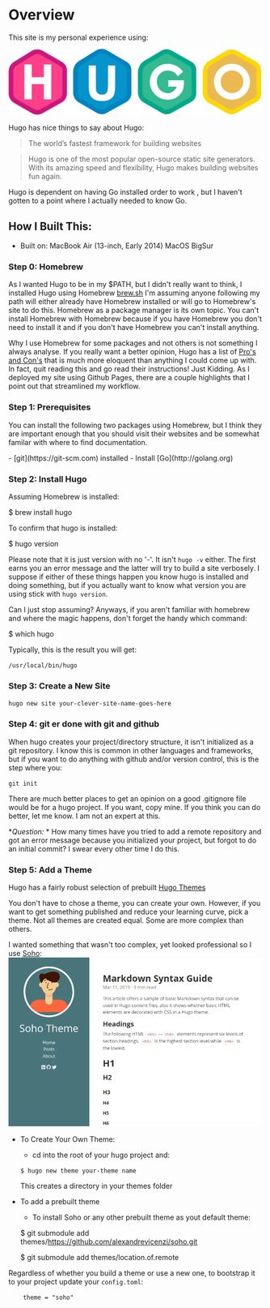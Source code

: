# Overview

This site is my personal experience using: 

[<img src="https://github.com/jcaughlin/jcaughlin.github.io/blob/master/static/images/hugo-logo-wide.svg" alt="Hugo" width=500>](https://gohugo.io)

<p>Hugo has nice things to say about Hugo:</p>

> The world’s fastest framework for building websites

> Hugo is one of the most popular open-source static site generators. With its amazing speed and flexibility, Hugo makes building websites fun again.

<p>Hugo is dependent on having Go installed order to work , but I haven't gotten to a point where I actually needed to know Go.

## How I Built This:
- Built on: MacBook Air (13-inch, Early 2014) MacOS BigSur
### Step 0: Homebrew
As I wanted Hugo to be in my $PATH, but I didn't really want to think, I installed Hugo using Homebrew [brew.sh]( https://brew.sh) I'm assuming anyone following my path will either already have Homebrew installed or will go to Homebrew's site to do this. Homebrew as a package manager is its own topic. You can't install Homebrew with Homebrew because if you have Homebrew you don't need to install it and if you don't have Homebrew you can't install anything.

Why I use Homebrew for some packages and not others is not something I always analyse. If you really want a better opinion, Hugo has a list of [Pro's and Con's](https://gohugo.io/getting-started/installing/) that is much more eloquent than anything I could come up with. In fact, quit reading this and go read their instructions! Just Kidding. As I deployed my site using Github Pages, there are a couple highlights that I point out that streamlined my workflow.

### Step 1: Prerequisites
<P>You can install the following two packages using Homebrew, but I think they are important enough that you should visit their websites and be somewhat familar with where to find documentation.</p>
-  [git](https://git-scm.com) installed
-  Install [Go](http://golang.org)

### Step 2: Install Hugo
Assuming Homebrew is installed:

$ brew install hugo

To confirm that hugo is installed:

$ hugo version

Please note that it is just version with no '-'. It isn't `hugo -v` either. The first earns you an error message and the latter will try to build a site verbosely. I suppose if either of these things happen you know hugo is installed and doing something, but if you actually want to know what version you are using stick with `hugo version`.

Can I just stop assuming? Anyways, if you aren't familiar with homebrew and where the magic happens, don't forget the handy which command:

$ which hugo

Typically, this is the result you will get:
```
/usr/local/bin/hugo
```

### Step 3: Create a New Site
```
hugo new site your-clever-site-name-goes-here
```

### Step 4: git er done with git and github
When hugo creates your project/directory structure, it isn't initialized as a git repository. I know this is common in other languages and frameworks, but if you want to do anything with github and/or version control, this is the step where you:
```
git init
```
There are much better places to get an opinion on a good .gitignore file would be for a hugo project. If you want, copy mine. If you think you can do better, let me know. I am not an expert at this.

**Question:* * How many times have you tried to add a remote repository and got an error message because you initialized your project, but forgot to do an initial commit? I swear every other time I do this.

### Step 5: Add a Theme
Hugo has a fairly robust selection of prebuilt [Hugo Themes](https://themes.gohugo.io)

You don't have to chose a theme, you can create your own. However, if you want to get something published and reduce your learning curve, pick a theme. Not all themes are created equal. Some are more complex than others. 

I wanted something that wasn't too complex, yet looked professional so I use [Soho](https://themes.gohugo.io/soho/):
 [<img src="https://github.com/jcaughlin/jcaughlin.github.io/blob/master/static/images/soho_example.png" alt="soho" width=500>](https://themes.gohugo.io/soho/)


* To Create Your Own Theme:

    - cd into the root of your hugo project and:
    ```
    $ hugo new theme your-theme name
    ```
    This creates a directory in your themes folder
* To add a prebuilt theme
    - To install Soho or any other prebuilt theme as yout default theme: 

    $ git submodule add themes/https://github.com/alexandrevicenzi/soho.git

    $ git submodule add themes/location.of.remote

    
Regardless of whether you build a theme or use a new one, to bootstrap it to your project update your `config.toml`:
```
    theme = "soho"
```

